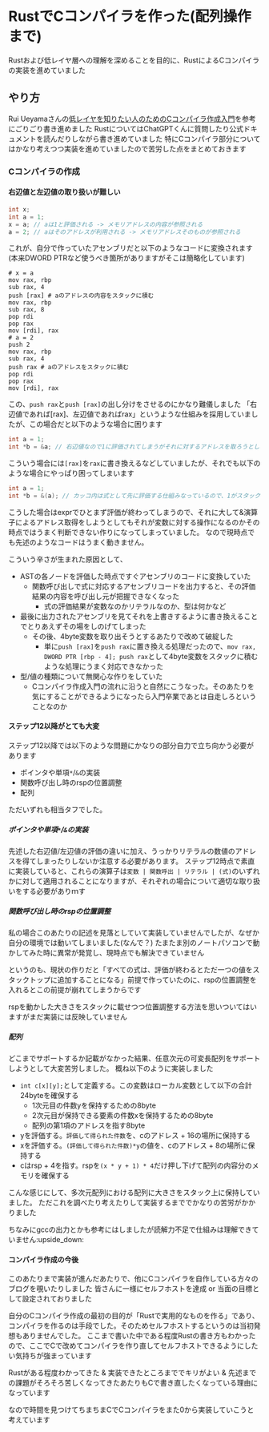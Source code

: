 # RustでCコンパイラを作った(配列操作まで)

Rustおよび低レイヤ層への理解を深めることを目的に、RustによるCコンパイラの実装を進めていました

## やり方

Rui Ueyamaさんの[低レイヤを知りたい人のためのCコンパイラ作成入門](https://www.sigbus.info/compilerbook)を参考にごりごり書き進めました
RustについてはChatGPTくんに質問したり公式ドキュメントを読んだりしながら書き進めていました
特にCコンパイラ部分についてはかなり考えつつ実装を進めていましたので苦労した点をまとめておきます

### Cコンパイラの作成

#### 右辺値と左辺値の取り扱いが難しい

```c
int x;
int a = 1;
x = a; // aは1と評価される -> メモリアドレスの内容が参照される
a = 2; // aはそのアドレスが利用される -> メモリアドレスそのものが参照される
```

これが、自分で作っていたアセンブリだと以下のようなコードに変換されます
(本来DWORD PTRなど使うべき箇所がありますがそこは簡略化しています)

```assembly
# x = a
mov rax, rbp
sub rax, 4
push [rax] # aのアドレスの内容をスタックに積む
mov rax, rbp
sub rax, 8
pop rdi
pop rax
mov [rdi], rax
# a = 2
push 2
mov rax, rbp
sub rax, 4
push rax # aのアドレスをスタックに積む
pop rdi
pop rax
mov [rdi], rax
```

この、`push rax`と`push [rax]`の出し分けをさせるのにかなり難儀しました
「右辺値であれば[rax]、左辺値であればrax」というような仕組みを採用していましたが、この場合だと以下のような場合に困ります

```c
int a = 1;
int *b = &a; // 右辺値なので1に評価されてしまうがそれに対するアドレスを取ろうとしてしまう
```

こういう場合には`[rax]`を`rax`に書き換えるなどしていましたが、それでも以下のような場合にやっぱり困ってしまいます

```c
int a = 1;
int *b = &(a); // カッコ内は式として先に評価する仕組みなっているので、1がスタックに積まれた状態になった上でアドレス演算子の評価に移ってしまう
```

こうした場合はexprでひとまず評価が終わってしまうので、それに大して&演算子によるアドレス取得をしようとしてもそれが変数に対する操作になるのかその時点ではうまく判断できない作りになってしまっていました。
なので現時点でも先述のようなコードはうまく動きません。

こういう辛さが生まれた原因として、

- ASTの各ノードを評価した時点ですぐアセンブリのコードに変換していた
  - 関数呼び出しで式に対応するアセンブリコードを出力すると、その評価結果の内容を呼び出し元が把握できなくなった
    - 式の評価結果が変数なのかリテラルなのか、型は何かなど
- 最後に出力されたアセンブリを見てそれを上書きするように書き換えることでとりあえずその場をしのげてしまった
  - その後、4byte変数を取り出そうとするあたりで改めて破綻した
    - 単に`push [rax]`を`push rax`に置き換える処理だったので、`mov rax, DWORD PTR [rbp - 4]; push rax`として4byte変数をスタックに積むような処理にうまく対応できなかった
- 型/値の種類について無関心な作りをしていた
  - Cコンパイラ作成入門の流れに沿うと自然にこうなった。そのあたりを気にすることができるようになったら入門卒業であとは自走しろということなのか

#### ステップ12以降がとても大変

ステップ12以降では以下のような問題にかなりの部分自力で立ち向かう必要があります

- ポインタや単項`*`/`&`の実装
- 関数呼び出し時のrspの位置調整
- 配列

ただいずれも相当タフでした。

##### ポインタや単項`*`/`&`の実装

先述した右辺値/左辺値の評価の違いに加え、うっかりリテラルの数値のアドレスを得てしまったりしないか注意する必要があります。
ステップ12時点で素直に実装していると、これらの演算子は`変数 | 関数呼出 | リテラル | (式)`のいずれかに対して適用されることになりますが、それぞれの場合について適切な取り扱いをする必要がありｍす

##### 関数呼び出し時のrspの位置調整

私の場合このあたりの記述を見落としていて実装していませんでしたが、なぜか自分の環境では動いてしまいました(なんで？)
たまたま別のノートパソコンで動かしてみた時に異常が発覚し、現時点でも解決できていません

というのも、現状の作りだと「すべての式は、評価が終わるとただ一つの値をスタックトップに追加することになる」前提で作っていたのに、rspの位置調整を入れるとこの前提が崩れてしまうからです

rspを動かした大きさをスタックに載せつつ位置調整する方法を思いついてはいますがまだ実装には反映していません

##### 配列

どこまでサポートするか記載がなかった結果、任意次元の可変長配列をサポートしようとして大変苦労しました。
概ね以下のように実装しました

- `int c[x][y];`として定義する。この変数はローカル変数として以下の合計24byteを確保する
  - 1次元目の件数yを保持するための8byte
  - 2次元目が保持できる要素の件数xを保持するための8byte
  - 配列の第1項のアドレスを指す8byte
- yを評価する。`評価して得られた件数`を、cのアドレス + 16の場所に保持する
- xを評価する。`(評価して得られた件数)*y`の値を、cのアドレス + 8の場所に保持する
- cはrsp + 4を指す。rspを`(x * y + 1) * 4`だけ押し下げて配列の内容分のメモリを確保する

こんな感じにして、多次元配列における配列に大きさをスタック上に保持していました。
ただこれを調べたり考えたりして実装するまででかなりの苦労がかかりました

ちなみにgccの出力とかも参考にはしましたが読解力不足で仕組みは理解できていません:upside_down:

#### コンパイラ作成の今後

このあたりまで実装が進んだあたりで、他にCコンパイラを自作している方々のブログを覗いたりしました
皆さんに一様にセルフホストを達成 or 当面の目標として設定されておりました

自分のCコンパイラ作成の最初の目的が「Rustで実用的なものを作る」であり、コンパイラを作るのは手段でした。そのためセルフホストするというのは当初発想もありませんでした。
ここまで書いた中である程度Rustの書き方もわかったので、ここでCで改めてコンパイラを作り直してセルフホストできるようにしたい気持ちが強まっています

Rustがある程度わかってきた & 実装できたところまででキリがよい & 先述までの課題がそろそろ苦しくなってきたあたりもCで書き直したくなっている理由になっています

なので時間を見つけてちまちまCでCコンパイラをまた0から実装していこうと考えています
